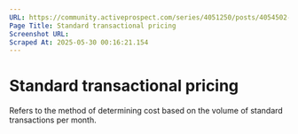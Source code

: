 ```yaml
---
URL: https://community.activeprospect.com/series/4051250/posts/4054502-activeprospect-product-glossary
Page Title: Standard transactional pricing
Screenshot URL: 
Scraped At: 2025-05-30 00:16:21.154
---
```


# Standard transactional pricing

Refers to the method of determining cost based on the volume of standard transactions per month.